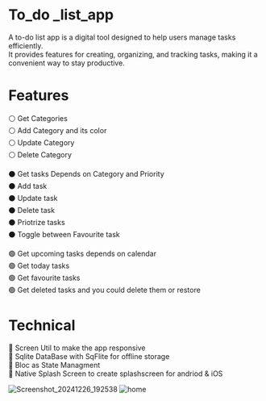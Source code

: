# To_do _list_app
A to-do list app is a digital tool designed to help users manage tasks efficiently.<br> It provides features for creating, organizing, and tracking tasks, making it a convenient way to stay productive.
# Features

⚪ Get Categories <br>
⚪ Add Category and its color <br>
⚪ Update Category <br>
⚪ Delete Category <br>

⚫ Get tasks Depends on Category and Priority <br>
⚫ Add task <br>
⚫ Update task <br>
⚫ Delete task <br>
⚫ Priotrize tasks <br>
⚫ Toggle between Favourite task <br>

🟢 Get upcoming tasks depends on calendar <br>
🟢 Get today tasks <br>
🟢 Get favourite tasks <br>
🟢 Get deleted tasks and you could delete them or restore <br>

# Technical

 🔵 Screen Util to make the app responsive <br>
🔵 Sqlite DataBase with SqFlite for offline storage <br>
🔵 Bloc as State Managment <br>
🔵 Native Splash Screen to create splashscreen for andriod & iOS <br>



![Screenshot_20241226_192538](https://github.com/user-attachments/assets/fbc09ca9-9b60-4a98-9b88-45aae56fcb93)
![home](https://github.com/user-attachments/assets/9d0be4c2-900b-4544-b0c6-7e773b627fe5)
 



